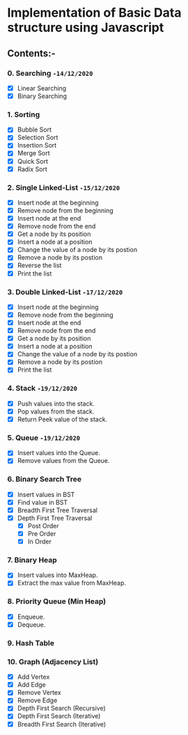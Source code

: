 # Implementation of Basic Data structure using Javascript

## Contents:-

### 0. Searching `-14/12/2020`

- [x] Linear Searching
- [x] Binary Searching

### 1. Sorting

- [x] Bubble Sort
- [x] Selection Sort
- [x] Insertion Sort
- [x] Merge Sort
- [x] Quick Sort
- [x] Radix Sort

### 2. Single Linked-List `-15/12/2020`

- [x] Insert node at the beginning
- [x] Remove node from the beginning
- [x] Insert node at the end
- [x] Remove node from the end
- [x] Get a node by its position
- [x] Insert a node at a position
- [x] Change the value of a node by its postion
- [x] Remove a node by its postion
- [x] Reverse the list
- [x] Print the list

### 3. Double Linked-List `-17/12/2020`

- [x] Insert node at the beginning
- [x] Remove node from the beginning
- [x] Insert node at the end
- [x] Remove node from the end
- [x] Get a node by its position
- [x] Insert a node at a position
- [x] Change the value of a node by its postion
- [x] Remove a node by its postion
- [x] Print the list

### 4. Stack `-19/12/2020`

- [x] Push values into the stack.
- [x] Pop values from the stack.
- [x] Return Peek value of the stack.

### 5. Queue `-19/12/2020`

- [x] Insert values into the Queue.
- [x] Remove values from the Queue.

### 6. Binary Search Tree

- [x] Insert values in BST
- [x] Find value in BST
- [x] Breadth First Tree Traversal
- [x] Depth First Tree Traversal
  - [x] Post Order
  - [x] Pre Order
  - [x] In Order

### 7. Binary Heap

- [x] Insert values into MaxHeap.
- [x] Extract the max value from MaxHeap.

### 8. Priority Queue (Min Heap)

- [x] Enqueue.
- [x] Dequeue.

### 9. Hash Table

### 10. Graph (Adjacency List)

- [x] Add Vertex
- [x] Add Edge
- [x] Remove Vertex
- [x] Remove Edge
- [x] Depth First Search (Recursive)
- [x] Depth First Search (Iterative)
- [x] Breadth First Search (Iterative)
